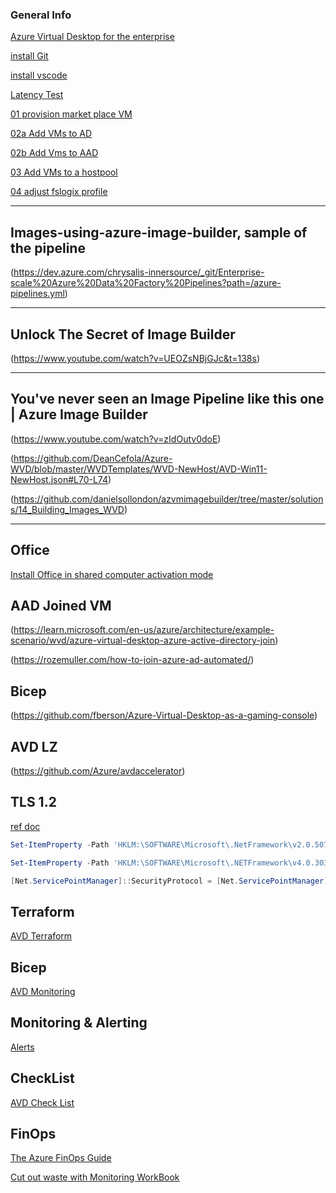 ### General Info

[Azure Virtual Desktop for the enterprise](https://learn.microsoft.com/en-us/azure/architecture/example-scenario/wvd/windows-virtual-desktop)

[install Git](https://github.com/git-for-windows/git/releases/download/v2.39.0.windows.2/Git-2.39.0.2-64-bit.exe)

[install vscode](https://code.visualstudio.com/Download)

[Latency Test](https://www.azurespeed.com/Azure/Latency)

[01 provision market place VM](/LenVolk/Scripts/MarketPlaceVMs.ps1)

[02a Add VMs to AD](/LenVolk/Scripts/AD_VMjoin_invoke.ps1)

[02b Add Vms to AAD](/LenVolk/Scripts/001_AADextention_RBAC.ps1)

[03 Add VMs to a hostpool](/LenVolk/Scripts/000_invoke_command.ps1#L57-L75)

[04 adjust fslogix profile](/LenVolk/Scripts/000_invoke_command.ps1#L29-L42)

----
## Images-using-azure-image-builder, sample of the pipeline 
(https://dev.azure.com/chrysalis-innersource/_git/Enterprise-scale%20Azure%20Data%20Factory%20Pipelines?path=/azure-pipelines.yml)

----
## Unlock The Secret of Image Builder
(https://www.youtube.com/watch?v=UEOZsNBjGJc&t=138s)

----
## You've never seen an Image Pipeline like this one | Azure Image Builder
(https://www.youtube.com/watch?v=zIdOutv0doE)


(https://github.com/DeanCefola/Azure-WVD/blob/master/WVDTemplates/WVD-NewHost/AVD-Win11-NewHost.json#L70-L74)

(https://github.com/danielsollondon/azvmimagebuilder/tree/master/solutions/14_Building_Images_WVD)

----
## Office
[Install Office in shared computer activation mode](https://learn.microsoft.com/en-us/azure/virtual-desktop/install-office-on-wvd-master-image#install-office-in-shared-computer-activation-mode)
## AAD Joined VM
(https://learn.microsoft.com/en-us/azure/architecture/example-scenario/wvd/azure-virtual-desktop-azure-active-directory-join)

(https://rozemuller.com/how-to-join-azure-ad-automated/)

## Bicep
(https://github.com/fberson/Azure-Virtual-Desktop-as-a-gaming-console)

## AVD LZ
(https://github.com/Azure/avdaccelerator)


## TLS 1.2
[ref doc](https://learn.microsoft.com/en-us/mem/configmgr/core/plan-design/security/enable-tls-1-2-client#configure-for-strong-cryptography)

```powershell
Set-ItemProperty -Path 'HKLM:\SOFTWARE\Microsoft\.NetFramework\v2.0.50727' -Name 'SchUseStrongCrypto' -Value '1' -Type DWord

Set-ItemProperty -Path 'HKLM:\SOFTWARE\Microsoft\.NETFramework\v4.0.30319' -Name 'SchUseStrongCrypto' -Value '1' -Type DWord

[Net.ServicePointManager]::SecurityProtocol = [Net.ServicePointManager]::SecurityProtocol -bor [Net.SecurityProtocolType]::Tls12
```
## Terraform
[AVD Terraform](https://github.com/lenvolk/Plan-and-Implement-Identity-and-Security-on-AVD)

## Bicep
[AVD Monitoring](https://github.com/jamesatighe/AVD-BICEP/blob/main/Bicep/Monitoring.bicep)


## Monitoring & Alerting
[Alerts](https://github.com/JCoreMS/AVDAlerts)

## CheckList
[AVD Check List](https://github.com/Azure/review-checklists)

## FinOps
[The Azure FinOps Guide](https://techcommunity.microsoft.com/t5/fasttrack-for-azure/the-azure-finops-guide/ba-p/3704132)

[Cut out waste with Monitoring WorkBook](https://github.com/dolevshor/azure-orphan-resources)